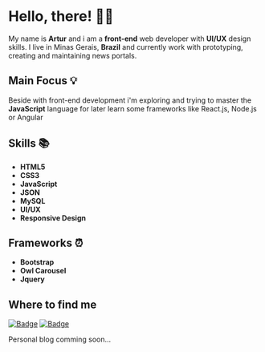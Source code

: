 
# Hello, there! 👋🏼

My name is **Artur** and i am a **front-end** web developer with **UI/UX** design skills.
I live in Minas Gerais, **Brazil** and currently work with prototyping, creating and maintaining news portals.

## Main Focus 💡

Beside with front-end development i'm exploring and trying to master the **JavaScript** language for later learn some frameworks like React.js, Node.js or Angular

## Skills 📚

- **HTML5** 
- **CSS3** 
- **JavaScript**
- **JSON**
- **MySQL**
- **UI/UX**
- **Responsive Design**

## Frameworks ⏰

- **Bootstrap** 
- **Owl Carousel** 
- **Jquery**

## Where to find me
[![Badge](https://img.shields.io/badge/-LinkedIn-%230173B1?style=for-the-badge&labelColor=230F97D2&logo=linkedin&logoColor=white&link=https://www.linkedin.com/in/artur-bernardes-42132a1a4/)](https://www.linkedin.com/in/artur-bernardes-42132a1a4/) [![Badge](https://img.shields.io/badge/-Gmail-%23BB001B?style=for-the-badge&labelColor=23BB001B&logo=gmail&logoColor=white&link=mailto:artur.fb.95@gmail.com)](mailto:artur.fb.95@gmail.com)

Personal blog comming soon...
